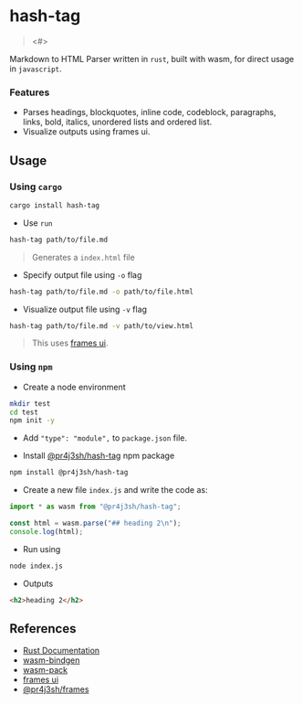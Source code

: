 # hash-tag

> <#>

Markdown to HTML Parser written in `rust`, built with wasm, for direct usage in `javascript`.

### Features

- Parses headings, blockquotes, inline code, codeblock, paragraphs, links, bold, italics, unordered lists and ordered list.
- Visualize outputs using frames ui.

## Usage

### Using `cargo`

```bash
cargo install hash-tag
```

- Use `run`

```bash
hash-tag path/to/file.md
```

> Generates a `index.html` file

- Specify output file using `-o` flag

```bash
hash-tag path/to/file.md -o path/to/file.html
```

- Visualize output file using `-v` flag

```bash
hash-tag path/to/file.md -v path/to/view.html
```

> This uses [frames ui](https://pr4j3sh.github.io/ui/).

### Using `npm`

- Create a node environment

```bash
mkdir test
cd test
npm init -y
```

- Add `"type": "module",` to `package.json` file.

- Install [@pr4j3sh/hash-tag](https://www.npmjs.com/package/@pr4j3sh/hash-tag) npm package

```bash
npm install @pr4j3sh/hash-tag
```

- Create a new file `index.js` and write the code as:

```js
import * as wasm from "@pr4j3sh/hash-tag";

const html = wasm.parse("## heading 2\n");
console.log(html);
```

- Run using

```bash
node index.js
```

- Outputs

```html
<h2>heading 2</h2>
```

## References

- [Rust Documentation](https://www.rust-lang.org/learn/get-started)
- [wasm-bindgen](https://github.com/rustwasm/wasm-bindgen)
- [wasm-pack](https://github.com/rustwasm/wasm-pack)
- [frames ui](https://pr4j3sh.github.io/ui/)
- [@pr4j3sh/frames](https://github.com/pr4j3sh/frames)
